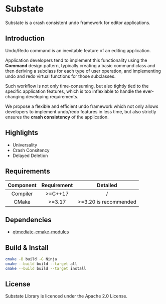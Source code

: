 # Substate

Substate is a crash consistent undo framework for editor applications.

## Introduction

Undo/Redo command is an inevitable feature of an editing application.

Application developers tend to implement this functionality using the **Command** design pattern, typically creating a basic command class and then deriving a subclass for each type of user operation, and implementing undo and redo virtual functions for those subclasses.

Such workflow is not only time-consuming, but also tightly tied to the specific application features, which is too inflexiable to handle the ever-changing developing requirements.

We propose a flexible and efficient undo framework which not only allows developers to implement undo/redo features in less time, but also strictly ensures the **crash consistency** of the application.

## Highlights

+ Universality
+ Crash Consitency
+ Delayed Deletion

## Requirements

| Component | Requirement |               Detailed               |
|:---------:|:-----------:|:------------------------------------:|
| Compiler  |  \>=C++17   |                  /                   |
|   CMake   |   \>=3.17   |        >=3.20 is recommended         |

## Dependencies

+ [qtmediate-cmake-modules](https://github.com/SineStriker/qtmediate-cmake-modules)

## Build & Install

```sh
cmake -B build -G Ninja
cmake --build build --target all
cmake --build build --target install
```

## License

Substate Library is licenced under the Apache 2.0 License.